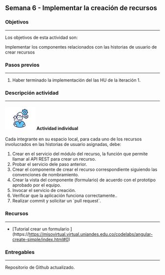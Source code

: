 ## Semana 6 - Implementar la creación de recursos

### Objetivos

---

Los objetivos de esta actividad son:

Implementar los componentes relacionados con las historias de usuario de crear recursos

### Pasos previos

---

1.  Haber terminado la implementación del las HU de la iteración 1.

### Descripción actividad

---

#### ![](./../../assets/images/individuo.png) Actividad individual

Cada integrante en su espacio local, para cada uno de los recursos involucrados en las historias de usuario asignadas, debe:

1.  Crear en el servicio del módulo del recurso, la función que permite llamar al API REST para crear un recurso.
2.  Probar el servicio dele paso anterior.
3.  Crear el componente de crear el recurso correspondiente siguiendo las convenciones de nombramiento.
4.  Crear la vista del componente (formulario) de acuerdo con el prototipo aprobado por el equipo.
5.  Invocar el servicio de creación.
6.  Verificar que la aplicación funciona correctamente..
7.  Realizar commit y solicitar un \`pull request\`.

### Recursos

---

- \[Tutorial crear un formulario \](https://https://misovirtual.virtual.uniandes.edu.co/codelabs/angular-create-simple/index.html#0)

### Entregables

---

Repositorio de Github actualizado.
